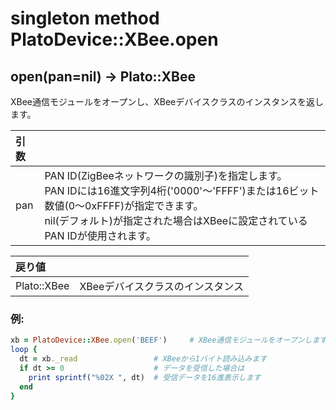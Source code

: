 # singleton method PlatoDevice::XBee.open

## open(pan=nil) -> Plato::XBee

XBee通信モジュールをオープンし、XBeeデバイスクラスのインスタンスを返します。  

|引数||
|:--|:--|
|pan|PAN ID(ZigBeeネットワークの識別子)を指定します。<br>PAN IDには16進文字列4桁('0000'〜'FFFF')または16ビット数値(0〜0xFFFF)が指定できます。<br>nil(デフォルト)が指定された場合はXBeeに設定されているPAN IDが使用されます。|

|戻り値||
|:--|:--|
|Plato::XBee|XBeeデバイスクラスのインスタンス|

### 例:
```Ruby
xb = PlatoDevice::XBee.open('BEEF')     # XBee通信モジュールをオープンします
loop {
  dt = xb._read                 # XBeeから1バイト読み込みます
  if dt >= 0                    # データを受信した場合は
    print sprintf("%02X ", dt)  # 受信データを16進表示します
  end
}
```
